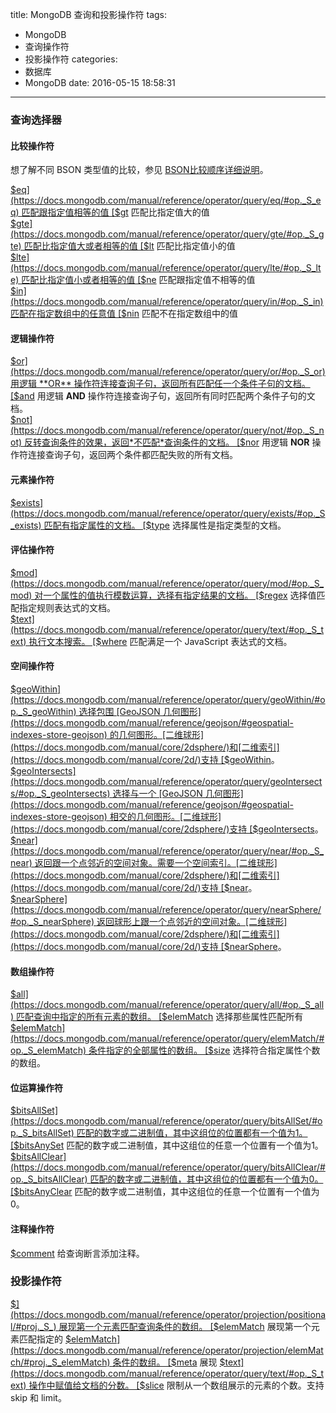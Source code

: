 title: MongoDB 查询和投影操作符
tags:
  - MongoDB
  - 查询操作符
  - 投影操作符
categories:
  - 数据库
  - MongoDB
date: 2016-05-15 18:58:31
---

### 查询选择器
#### 比较操作符

想了解不同 BSON 类型值的比较，参见 [BSON比较顺序详细说明](https://docs.mongodb.org/manual/reference/bson-types/#bson-types-comparison-order)。

[$eq](https://docs.mongodb.com/manual/reference/operator/query/eq/#op._S_eq) 匹配跟指定值相等的值  
[$gt](https://docs.mongodb.com/manual/reference/operator/query/gt/#op._S_gt) 匹配比指定值大的值  
[$gte](https://docs.mongodb.com/manual/reference/operator/query/gte/#op._S_gte) 匹配比指定值大或者相等的值  
[$lt](https://docs.mongodb.com/manual/reference/operator/query/lt/#op._S_lt) 匹配比指定值小的值  
[$lte](https://docs.mongodb.com/manual/reference/operator/query/lte/#op._S_lte) 匹配比指定值小或者相等的值  
[$ne](https://docs.mongodb.com/manual/reference/operator/query/ne/#op._S_ne) 匹配跟指定值不相等的值  
[$in](https://docs.mongodb.com/manual/reference/operator/query/in/#op._S_in) 匹配在指定数组中的任意值  
[$nin](https://docs.mongodb.com/manual/reference/operator/query/nin/#op._S_nin) 匹配不在指定数组中的值

<!-- more -->

#### 逻辑操作符

[$or](https://docs.mongodb.com/manual/reference/operator/query/or/#op._S_or) 用逻辑 **OR** 操作符连接查询子句，返回所有匹配任一个条件子句的文档。  
[$and](https://docs.mongodb.com/manual/reference/operator/query/and/#op._S_and) 用逻辑 **AND** 操作符连接查询子句，返回所有同时匹配两个条件子句的文档。  
[$not](https://docs.mongodb.com/manual/reference/operator/query/not/#op._S_not) 反转查询条件的效果，返回*不匹配*查询条件的文档。  
[$nor](https://docs.mongodb.com/manual/reference/operator/query/nor/#op._S_nor) 用逻辑 **NOR** 操作符连接查询子句，返回两个条件都匹配失败的所有文档。

#### 元素操作符

[$exists](https://docs.mongodb.com/manual/reference/operator/query/exists/#op._S_exists) 匹配有指定属性的文档。  
[$type](https://docs.mongodb.com/manual/reference/operator/query/type/#op._S_type) 选择属性是指定类型的文档。

#### 评估操作符

[$mod](https://docs.mongodb.com/manual/reference/operator/query/mod/#op._S_mod) 对一个属性的值执行模数运算，选择有指定结果的文档。  
[$regex](https://docs.mongodb.com/manual/reference/operator/query/regex/#op._S_regex) 选择值匹配指定规则表达式的文档。  
[$text](https://docs.mongodb.com/manual/reference/operator/query/text/#op._S_text) 执行文本搜索。  
[$where](https://docs.mongodb.com/manual/reference/operator/query/where/#op._S_where) 匹配满足一个 JavaScript 表达式的文档。

#### 空间操作符

[$geoWithin](https://docs.mongodb.com/manual/reference/operator/query/geoWithin/#op._S_geoWithin) 选择包围 [GeoJSON  几何图形](https://docs.mongodb.com/manual/reference/geojson/#geospatial-indexes-store-geojson) 的几何图形。[二维球形](https://docs.mongodb.com/manual/core/2dsphere/)和[二维索引](https://docs.mongodb.com/manual/core/2d/)支持 [$geoWithin](https://docs.mongodb.com/manual/reference/operator/query/geoWithin/#op._S_geoWithin)。  
[$geoIntersects](https://docs.mongodb.com/manual/reference/operator/query/geoIntersects/#op._S_geoIntersects) 选择与一个 [GeoJSON 几何图形](https://docs.mongodb.com/manual/reference/geojson/#geospatial-indexes-store-geojson) 相交的几何图形。[二维球形](https://docs.mongodb.com/manual/core/2dsphere/)支持 [$geoIntersects](https://docs.mongodb.com/manual/reference/operator/query/geoIntersects/#op._S_geoIntersects)。  
[$near](https://docs.mongodb.com/manual/reference/operator/query/near/#op._S_near) 返回跟一个点邻近的空间对象。需要一个空间索引。[二维球形](https://docs.mongodb.com/manual/core/2dsphere/)和[二维索引](https://docs.mongodb.com/manual/core/2d/)支持 [$near](https://docs.mongodb.com/manual/reference/operator/query/near/#op._S_near)。  
[$nearSphere](https://docs.mongodb.com/manual/reference/operator/query/nearSphere/#op._S_nearSphere) 返回球形上跟一个点邻近的空间对象。[二维球形](https://docs.mongodb.com/manual/core/2dsphere/)和[二维索引](https://docs.mongodb.com/manual/core/2d/)支持 [$nearSphere](https://docs.mongodb.com/manual/reference/operator/query/nearSphere/#op._S_nearSphere)。

#### 数组操作符

[$all](https://docs.mongodb.com/manual/reference/operator/query/all/#op._S_all) 匹配查询中指定的所有元素的数组。  
[$elemMatch](https://docs.mongodb.com/manual/reference/operator/query/elemMatch/#op._S_elemMatch) 选择那些属性匹配所有 [$elemMatch](https://docs.mongodb.com/manual/reference/operator/query/elemMatch/#op._S_elemMatch) 条件指定的全部属性的数组。  
[$size](https://docs.mongodb.com/manual/reference/operator/query/size/#op._S_size) 选择符合指定属性个数的数组。

#### 位运算操作符

[$bitsAllSet](https://docs.mongodb.com/manual/reference/operator/query/bitsAllSet/#op._S_bitsAllSet) 匹配的数字或二进制值，其中这组位的位置都有一个值为1。  
[$bitsAnySet](https://docs.mongodb.com/manual/reference/operator/query/bitsAnySet/#op._S_bitsAnySet) 匹配的数字或二进制值，其中这组位的任意一个位置有一个值为1。  
[$bitsAllClear](https://docs.mongodb.com/manual/reference/operator/query/bitsAllClear/#op._S_bitsAllClear) 匹配的数字或二进制值，其中这组位的位置都有一个值为0。  
[$bitsAnyClear](https://docs.mongodb.com/manual/reference/operator/query/bitsAnyClear/#op._S_bitsAnyClear) 匹配的数字或二进制值，其中这组位的任意一个位置有一个值为0。

#### 注释操作符

[$comment](https://docs.mongodb.com/manual/reference/operator/query/comment/#op._S_comment) 给查询断言添加注释。

### 投影操作符

[$](https://docs.mongodb.com/manual/reference/operator/projection/positional/#proj._S_) 展现第一个元素匹配查询条件的数组。  
[$elemMatch](https://docs.mongodb.com/manual/reference/operator/projection/elemMatch/#proj._S_elemMatch) 展现第一个元素匹配指定的 [$elemMatch](https://docs.mongodb.com/manual/reference/operator/projection/elemMatch/#proj._S_elemMatch) 条件的数组。  
[$meta](https://docs.mongodb.com/manual/reference/operator/projection/meta/#proj._S_meta) 展现 [$text](https://docs.mongodb.com/manual/reference/operator/query/text/#op._S_text) 操作中赋值给文档的分数。  
[$slice](https://docs.mongodb.com/manual/reference/operator/projection/slice/#proj._S_slice) 限制从一个数组展示的元素的个数。支持 skip 和 limit。

